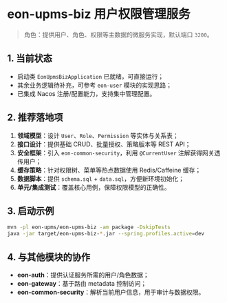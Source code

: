 # eon-upms-biz 用户权限管理服务

> 角色：提供用户、角色、权限等主数据的微服务实现，默认端口 `3200`。

## 1. 当前状态
- 启动类 `EonUpmsBizApplication` 已就绪，可直接运行；
- 其余业务逻辑待补充，可参考 `eon-user` 模块的实现思路；
- 已集成 Nacos 注册/配置能力，支持集中管理配置。

## 2. 推荐落地项
1. **领域模型**：设计 `User`、`Role`、`Permission` 等实体与关系表；
2. **接口设计**：提供基础 CRUD、批量授权、策略版本等 REST API；
3. **安全框架**：引入 `eon-common-security`，利用 `@CurrentUser` 注解获得网关透传用户；
4. **缓存策略**：针对权限树、菜单等热点数据使用 Redis/Caffeine 缓存；
5. **数据脚本**：提供 `schema.sql` + `data.sql`，方便新环境初始化；
6. **单元/集成测试**：覆盖核心用例，保障权限模型的正确性。

## 3. 启动示例
```bash
mvn -pl eon-upms/eon-upms-biz -am package -DskipTests
java -jar target/eon-upms-biz-*.jar --spring.profiles.active=dev
```

## 4. 与其他模块的协作
- **eon-auth**：提供认证服务所需的用户/角色数据；
- **eon-gateway**：基于路由 metadata 控制访问；
- **eon-common-security**：解析当前用户信息，用于审计与数据权限。
